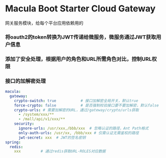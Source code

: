 # Macula Boot Starter Cloud Gateway

网关服务模块，给每个平台应用依赖用的

### 将oauth2的token转换为JWT传递给微服务，微服务通过JWT获取用户信息

### 添加了安全处理，根据用户的角色和URL所需角色对比，控制URL权限

### 接口的加解密处理

```yaml
macula:
  gateway:
    crypto-switch: true           # 接口加解密全局开关，默认true
    force-crypto: false           # 是否强制校验接口要不要加解密，默认false
    crypto-urls: # 需要加解密的URL，通过/gateway/crypto/urls获取
      - /system/xxx/**
      - /mall/api/v1/xxx/**
    security:
      ignore-urls: /usr/xxx,/bbb/xxx  # 忽略认证的路径，Ant Path格式
      only-auth-urls: /usr/xx, /bbb/xxx # 仅需认证无需鉴权的路径
      jwt-secret: xxx  # JWT的签名密钥
spring:
  redis:
    xxx         # 通过redis获取URL-ROLES对应数据
```